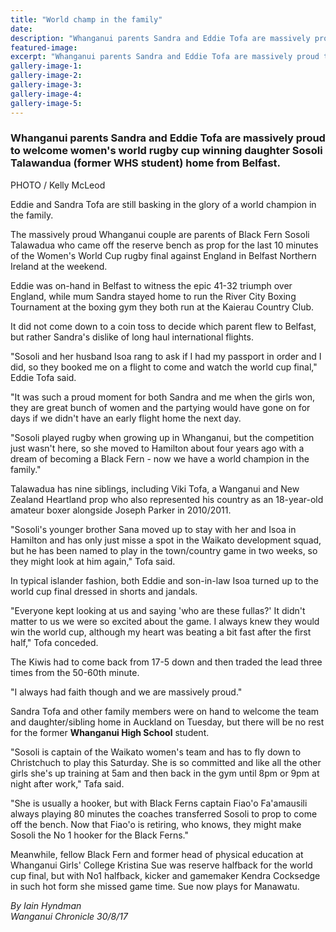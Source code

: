 ```yaml
---
title: "World champ in the family"
date: 
description: "Whanganui parents Sandra and Eddie Tofa are massively proud to welcome women's world rugby cup winning daughter Sosoli Talawandua..."
featured-image: 
excerpt: "Whanganui parents Sandra and Eddie Tofa are massively proud to welcome women's world rugby cup winning daughter Sosoli Talawandua (former WHS student) home from Belfast."
gallery-image-1: 
gallery-image-2: 
gallery-image-3: 
gallery-image-4: 
gallery-image-5: 
---
```


<h3><span><strong>Whanganui parents Sandra and Eddie Tofa are massively proud to welcome women's world rugby cup winning daughter Sosoli Talawandua (former WHS student) home from Belfast.</strong></span></h3>
<p><span>PHOTO / Kelly McLeod</span></p>
<p class="element element-paragraph">Eddie and Sandra Tofa are still basking in the glory of a world champion in the family.</p>
<p class="element element-paragraph">The massively proud Whanganui couple are parents of Black Fern Sosoli Talawadua who came off the reserve bench as prop for the last 10 minutes of the Women's World Cup rugby final against England in Belfast Northern Ireland at the weekend.</p>
<p class="element element-paragraph">Eddie was on-hand in Belfast to witness the epic 41-32 triumph over England, while mum Sandra stayed home to run the River City Boxing Tournament at the boxing gym they both run at the Kaierau Country Club.</p>
<p class="element element-paragraph">It did not come down to a coin toss to decide which parent flew to Belfast, but rather Sandra's dislike of long haul international flights.</p>
<p class="element element-paragraph">"Sosoli and her husband Isoa rang to ask if I had my passport in order and I did, so they booked me on a flight to come and watch the world cup final," Eddie Tofa said.</p>
<p class="element element-paragraph">"It was such a proud moment for both Sandra and me when the girls won, they are great bunch of women and the partying would have gone on for days if we didn't have an early flight home the next day.</p>
<p class="element element-paragraph">"Sosoli played rugby when growing up in Whanganui, but the competition just wasn't here, so she moved to Hamilton about four years ago with a dream of becoming a Black Fern - now we have a world champion in the family."</p>
<p class="element element-paragraph">Talawadua has nine siblings, including Viki Tofa, a Wanganui and New Zealand Heartland prop who also represented his country as an 18-year-old amateur boxer alongside Joseph Parker in 2010/2011.</p>
<p class="element element-paragraph">"Sosoli's younger brother Sana moved up to stay with her and Isoa in Hamilton and has only just misse a spot in the Waikato development squad, but he has been named to play in the town/country game in two weeks, so they might look at him again," Tofa said.</p>
<p class="element element-paragraph">In typical islander fashion, both Eddie and son-in-law Isoa turned up to the world cup final dressed in shorts and jandals.</p>
<p class="element element-paragraph">"Everyone kept looking at us and saying 'who are these fullas?' It didn't matter to us we were so excited about the game. I always knew they would win the world cup, although my heart was beating a bit fast after the first half," Tofa conceded.</p>
<p class="element element-paragraph">The Kiwis had to come back from 17-5 down and then traded the lead three times from the 50-60th minute.</p>
<p class="element element-paragraph">"I always had faith though and we are massively proud."</p>
<p class="element element-paragraph">Sandra Tofa and other family members were on hand to welcome the team and daughter/sibling home in Auckland on Tuesday, but there will be no rest for the former <strong>Whanganui High School</strong> student.</p>
<p class="element element-paragraph">"Sosoli is captain of the Waikato women's team and has to fly down to Christchuch to play this Saturday. She is so committed and like all the other girls she's up training at 5am and then back in the gym until 8pm or 9pm at night after work," Tafa said.</p>
<p class="element element-paragraph">"She is usually a hooker, but with Black Ferns captain Fiao'o Fa'amausili always playing 80 minutes the coaches transferred Sosoli to prop to come off the bench. Now that Fiao'o is retiring, who knows, they might make Sosoli the No 1 hooker for the Black Ferns."</p>
<p class="element element-paragraph">Meanwhile, fellow Black Fern and former head of physical education at Whanganui Girls' College Kristina Sue was reserve halfback for the world cup final, but with No1 halfback, kicker and gamemaker Kendra Cocksedge in such hot form she missed game time. Sue now plays for Manawatu.</p>
<p class="element element-paragraph"><em>By Iain Hyndman</em><br /><em>Wanganui Chronicle 30/8/17</em></p>

